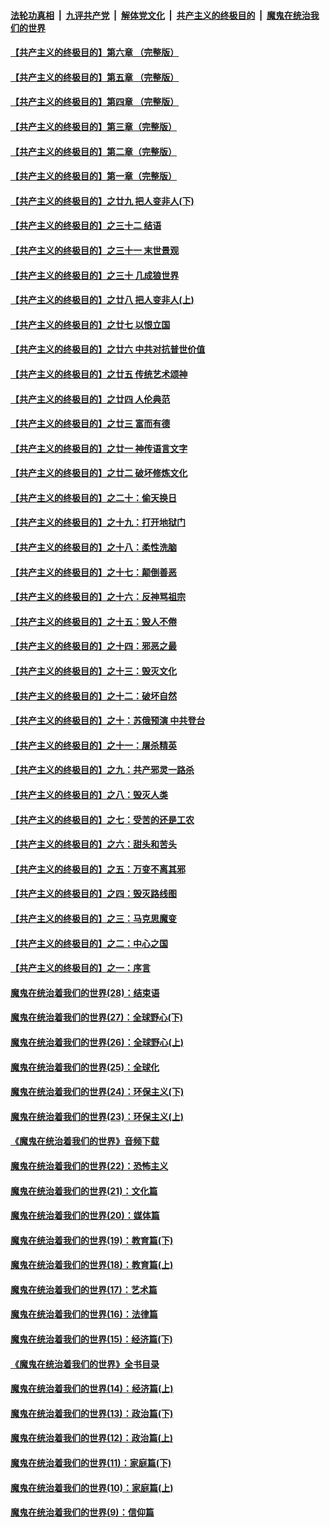 ####  [法轮功真相](../../../../basic/blob/master/README.md?t=10081952) &nbsp;|&nbsp; [九评共产党](../../../../9ping.md/blob/master/README.md?t=10081952) &nbsp;|&nbsp; [解体党文化](../../../../jtdwh.md/blob/master/README.md?t=10081952)  &nbsp;|&nbsp; [共产主义的终极目的](../../../../gczydzjmd.md/blob/master/README.md?t=10081952) &nbsp;|&nbsp; [魔鬼在统治我们的世界](../../../../mgztzwmdsj.md/blob/master/README.md?t=10081952) 

#### [【共产主义的终极目的】第六章 （完整版）](../pages/nsc422/n11428913.md?t=10081952) 

#### [【共产主义的终极目的】第五章 （完整版）](../pages/nsc422/n11428912.md?t=10081952) 

#### [【共产主义的终极目的】第四章 （完整版）](../pages/nsc422/n11428907.md?t=10081952) 

#### [【共产主义的终极目的】第三章（完整版）](../pages/nsc422/n11428848.md?t=10081952) 

#### [【共产主义的终极目的】第二章（完整版）](../pages/nsc422/n11428831.md?t=10081952) 

#### [【共产主义的终极目的】第一章（完整版）](../pages/nsc422/n11417651.md?t=10081952) 

#### [【共产主义的终极目的】之廿九 把人变非人(下)](../pages/nsc422/n11344140.md?t=10081952) 

#### [【共产主义的终极目的】之三十二 结语](../pages/nsc422/n11360535.md?t=10081952) 

#### [【共产主义的终极目的】之三十一 末世景观](../pages/nsc422/n11351129.md?t=10081952) 

#### [【共产主义的终极目的】之三十 几成狼世界](../pages/nsc422/n11348280.md?t=10081952) 

#### [【共产主义的终极目的】之廿八 把人变非人(上)](../pages/nsc422/n11340492.md?t=10081952) 

#### [【共产主义的终极目的】之廿七 以恨立国](../pages/nsc422/n11336944.md?t=10081952) 

#### [【共产主义的终极目的】之廿六 中共对抗普世价值](../pages/nsc422/n11324785.md?t=10081952) 

#### [【共产主义的终极目的】之廿五 传统艺术颂神](../pages/nsc422/n11296396.md?t=10081952) 

#### [【共产主义的终极目的】之廿四 人伦典范](../pages/nsc422/n11296397.md?t=10081952) 

#### [【共产主义的终极目的】之廿三 富而有德](../pages/nsc422/n11283598.md?t=10081952) 

#### [【共产主义的终极目的】之廿一 神传语言文字](../pages/nsc422/n11263265.md?t=10081952) 

#### [【共产主义的终极目的】之廿二 破坏修炼文化](../pages/nsc422/n11245728.md?t=10081952) 

#### [【共产主义的终极目的】之二十：偷天换日](../pages/nsc422/n11238846.md?t=10081952) 

#### [【共产主义的终极目的】之十九：打开地狱门](../pages/nsc422/n11206376.md?t=10081952) 

#### [【共产主义的终极目的】之十八：柔性洗脑](../pages/nsc422/n11199994.md?t=10081952) 

#### [【共产主义的终极目的】之十七：颠倒善恶](../pages/nsc422/n11179782.md?t=10081952) 

#### [【共产主义的终极目的】之十六：反神骂祖宗](../pages/nsc422/n11166798.md?t=10081952) 

#### [【共产主义的终极目的】之十五：毁人不倦](../pages/nsc422/n11166792.md?t=10081952) 

#### [【共产主义的终极目的】之十四：邪恶之最](../pages/nsc422/n11150249.md?t=10081952) 

#### [【共产主义的终极目的】之十三：毁灭文化](../pages/nsc422/n11135227.md?t=10081952) 

#### [【共产主义的终极目的】之十二：破坏自然](../pages/nsc422/n11135214.md?t=10081952) 

#### [【共产主义的终极目的】之十：苏俄预演 中共登台](../pages/nsc422/n11118424.md?t=10081952) 

#### [【共产主义的终极目的】之十一：屠杀精英](../pages/nsc422/n11118442.md?t=10081952) 

#### [【共产主义的终极目的】之九：共产邪灵一路杀](../pages/nsc422/n11114139.md?t=10081952) 

#### [【共产主义的终极目的】之八：毁灭人类](../pages/nsc422/n11108503.md?t=10081952) 

#### [【共产主义的终极目的】之七：受苦的还是工农](../pages/nsc422/n11101809.md?t=10081952) 

#### [【共产主义的终极目的】之六：甜头和苦头](../pages/nsc422/n11096971.md?t=10081952) 

#### [【共产主义的终极目的】之五：万变不离其邪](../pages/nsc422/n11091285.md?t=10081952) 

#### [【共产主义的终极目的】之四：毁灭路线图](../pages/nsc422/n11086284.md?t=10081952) 

#### [【共产主义的终极目的】之三：马克思魔变](../pages/nsc422/n11061941.md?t=10081952) 

#### [【共产主义的终极目的】之二：中心之国](../pages/nsc422/n11047728.md?t=10081952) 

#### [【共产主义的终极目的】之一：序言](../pages/nsc422/n11086077.md?t=10081952) 

#### [魔鬼在统治着我们的世界(28)：结束语](../pages/nsc422/n10936246.md?t=10081952) 

#### [魔鬼在统治着我们的世界(27)：全球野心(下)](../pages/nsc422/n10928319.md?t=10081952) 

#### [魔鬼在统治着我们的世界(26)：全球野心(上)](../pages/nsc422/n10900318.md?t=10081952) 

#### [魔鬼在统治着我们的世界(25)：全球化](../pages/nsc422/n10788205.md?t=10081952) 

#### [魔鬼在统治着我们的世界(24)：环保主义(下)](../pages/nsc422/n10695307.md?t=10081952) 

#### [魔鬼在统治着我们的世界(23)：环保主义(上)](../pages/nsc422/n10688613.md?t=10081952) 

#### [《魔鬼在统治着我们的世界》音频下载](../pages/nsc422/n10635553.md?t=10081952) 

#### [魔鬼在统治着我们的世界(22)：恐怖主义](../pages/nsc422/n10614727.md?t=10081952) 

#### [魔鬼在统治着我们的世界(21)：文化篇](../pages/nsc422/n10597706.md?t=10081952) 

#### [魔鬼在统治着我们的世界(20)：媒体篇](../pages/nsc422/n10586579.md?t=10081952) 

#### [魔鬼在统治着我们的世界(19)：教育篇(下)](../pages/nsc422/n10564808.md?t=10081952) 

#### [魔鬼在统治着我们的世界(18)：教育篇(上)](../pages/nsc422/n10526970.md?t=10081952) 

#### [魔鬼在统治着我们的世界(17)：艺术篇](../pages/nsc422/n10499093.md?t=10081952) 

#### [魔鬼在统治着我们的世界(16)：法律篇](../pages/nsc422/n10485969.md?t=10081952) 

#### [魔鬼在统治着我们的世界(15)：经济篇(下)](../pages/nsc422/n10469975.md?t=10081952) 

#### [《魔鬼在统治着我们的世界》全书目录](../pages/nsc422/n10464261.md?t=10081952) 

#### [魔鬼在统治着我们的世界(14)：经济篇(上)](../pages/nsc422/n10457370.md?t=10081952) 

#### [魔鬼在统治着我们的世界(13)：政治篇(下)](../pages/nsc422/n10448270.md?t=10081952) 

#### [魔鬼在统治着我们的世界(12)：政治篇(上)](../pages/nsc422/n10444576.md?t=10081952) 

#### [魔鬼在统治着我们的世界(11)：家庭篇(下)](../pages/nsc422/n10440961.md?t=10081952) 

#### [魔鬼在统治着我们的世界(10)：家庭篇(上)](../pages/nsc422/n10435448.md?t=10081952) 

#### [魔鬼在统治着我们的世界(9)：信仰篇](../pages/nsc422/n10432159.md?t=10081952) 

